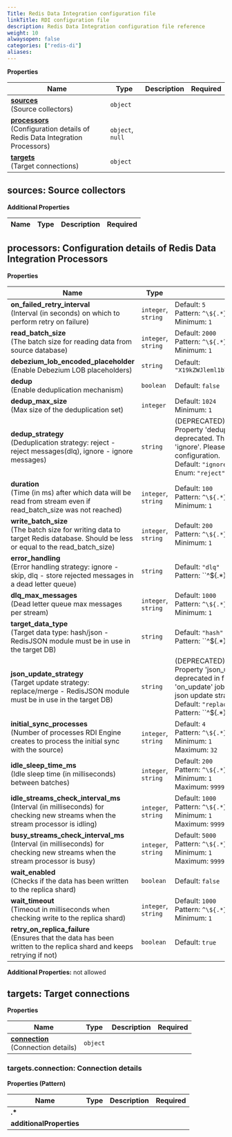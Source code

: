```yaml
---
Title: Redis Data Integration configuration file
linkTitle: RDI configuration file
description: Redis Data Integration configuration file reference
weight: 10
alwaysopen: false
categories: ["redis-di"]
aliases:
---
```


**Properties**

|Name|Type|Description|Required|
|----|----|-----------|--------|
|[**sources**](#sources)<br/>(Source collectors)|`object`|||
|[**processors**](#processors)<br/>(Configuration details of Redis Data Integration Processors)|`object`, `null`|||
|[**targets**](#targets)<br/>(Target connections)|`object`|||

<a name="sources"></a>
## sources: Source collectors

**Additional Properties**

|Name|Type|Description|Required|
|----|----|-----------|--------|

<a name="processors"></a>
## processors: Configuration details of Redis Data Integration Processors

**Properties**

|Name|Type|Description|Required|
|----|----|-----------|--------|
|**on\_failed\_retry\_interval**<br/>(Interval \(in seconds\) on which to perform retry on failure)|`integer`, `string`|Default: `5`<br/>Pattern: ``^\${.*}$``<br/>Minimum: `1`<br/>||
|**read\_batch\_size**<br/>(The batch size for reading data from source database)|`integer`, `string`|Default: `2000`<br/>Pattern: ``^\${.*}$``<br/>Minimum: `1`<br/>||
|**debezium\_lob\_encoded\_placeholder**<br/>(Enable Debezium LOB placeholders)|`string`|Default: `"X19kZWJleml1bV91bmF2YWlsYWJsZV92YWx1ZQ=="`<br/>||
|**dedup**<br/>(Enable deduplication mechanism)|`boolean`|Default: `false`<br/>||
|**dedup\_max\_size**<br/>(Max size of the deduplication set)|`integer`|Default: `1024`<br/>Minimum: `1`<br/>||
|**dedup\_strategy**<br/>(Deduplication strategy: reject \- reject messages\(dlq\), ignore \- ignore messages)|`string`|(DEPRECATED)<br/>Property 'dedup_strategy' is now deprecated. The only supported strategy is 'ignore'. Please remove from the configuration.<br/>Default: `"ignore"`<br/>Enum: `"reject"`, `"ignore"`<br/>||
|**duration**<br/>(Time \(in ms\) after which data will be read from stream even if read\_batch\_size was not reached)|`integer`, `string`|Default: `100`<br/>Pattern: ``^\${.*}$``<br/>Minimum: `1`<br/>||
|**write\_batch\_size**<br/>(The batch size for writing data to target Redis database\. Should be less or equal to the read\_batch\_size)|`integer`, `string`|Default: `200`<br/>Pattern: ``^\${.*}$``<br/>Minimum: `1`<br/>||
|**error\_handling**<br/>(Error handling strategy: ignore \- skip, dlq \- store rejected messages in a dead letter queue)|`string`|Default: `"dlq"`<br/>Pattern: ``^\${.*}$|ignore|dlq``<br/>||
|**dlq\_max\_messages**<br/>(Dead letter queue max messages per stream)|`integer`, `string`|Default: `1000`<br/>Pattern: ``^\${.*}$``<br/>Minimum: `1`<br/>||
|**target\_data\_type**<br/>(Target data type: hash/json \- RedisJSON module must be in use in the target DB)|`string`|Default: `"hash"`<br/>Pattern: ``^\${.*}$|hash|json``<br/>||
|**json\_update\_strategy**<br/>(Target update strategy: replace/merge \- RedisJSON module must be in use in the target DB)|`string`|(DEPRECATED)<br/>Property 'json_update_strategy' will be deprecated in future releases. Use 'on_update' job-level property to define the json update strategy.<br/>Default: `"replace"`<br/>Pattern: ``^\${.*}$|replace|merge``<br/>||
|**initial\_sync\_processes**<br/>(Number of processes RDI Engine creates to process the initial sync with the source)|`integer`, `string`|Default: `4`<br/>Pattern: ``^\${.*}$``<br/>Minimum: `1`<br/>Maximum: `32`<br/>||
|**idle\_sleep\_time\_ms**<br/>(Idle sleep time \(in milliseconds\) between batches)|`integer`, `string`|Default: `200`<br/>Pattern: ``^\${.*}$``<br/>Minimum: `1`<br/>Maximum: `999999`<br/>||
|**idle\_streams\_check\_interval\_ms**<br/>(Interval \(in milliseconds\) for checking new streams when the stream processor is idling)|`integer`, `string`|Default: `1000`<br/>Pattern: ``^\${.*}$``<br/>Minimum: `1`<br/>Maximum: `999999`<br/>||
|**busy\_streams\_check\_interval\_ms**<br/>(Interval \(in milliseconds\) for checking new streams when the stream processor is busy)|`integer`, `string`|Default: `5000`<br/>Pattern: ``^\${.*}$``<br/>Minimum: `1`<br/>Maximum: `999999`<br/>||
|**wait\_enabled**<br/>(Checks if the data has been written to the replica shard)|`boolean`|Default: `false`<br/>||
|**wait\_timeout**<br/>(Timeout in milliseconds when checking write to the replica shard)|`integer`, `string`|Default: `1000`<br/>Pattern: ``^\${.*}$``<br/>Minimum: `1`<br/>||
|**retry\_on\_replica\_failure**<br/>(Ensures that the data has been written to the replica shard and keeps retrying if not)|`boolean`|Default: `true`<br/>||

**Additional Properties:** not allowed  
<a name="targets"></a>
## targets: Target connections

**Properties**

|Name|Type|Description|Required|
|----|----|-----------|--------|
|[**connection**](#targetsconnection)<br/>(Connection details)|`object`|||

<a name="targetsconnection"></a>
### targets\.connection: Connection details

**Properties (Pattern)**

|Name|Type|Description|Required|
|----|----|-----------|--------|
|**\.\***||||
|**additionalProperties**||||

